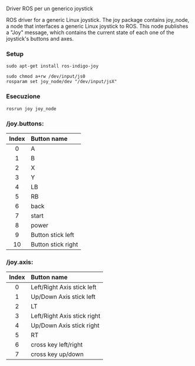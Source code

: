 Driver ROS per un generico joystick

ROS driver for a generic Linux joystick. The joy package contains joy_node, a node that interfaces a generic Linux joystick to ROS. This node publishes a "Joy" message, which contains the current state of each one of the joystick's buttons and axes.

### Setup ###
```
sudo apt-get install ros-indigo-joy
```
```
sudo chmod a+rw /dev/input/js0
rosparam set joy_node/dev "/dev/input/jsX"
```
### Esecuzione ###
```
rosrun joy joy_node
```

### /joy.buttons: ###
| Index | Button name |
| :---: | :--- |
| 0 | A |
| 1 | B |
| 2 | X |
| 3 | Y |
| 4 | LB |
| 5 | RB |
| 6 | back |
| 7 | start |
| 8 | power |
| 9 | Button stick left |
| 10 | Button stick right |

### /joy.axis: ###
| Index | Button name |
| :---: | :--- |
| 0 | Left/Right Axis stick left |
| 1 | Up/Down Axis stick left |
| 2 | LT |
| 3 | Left/Right Axis stick right |
| 4 | Up/Down Axis stick right |
| 5 | RT |
| 6 | cross key left/right |
| 7 | cross key up/down |
